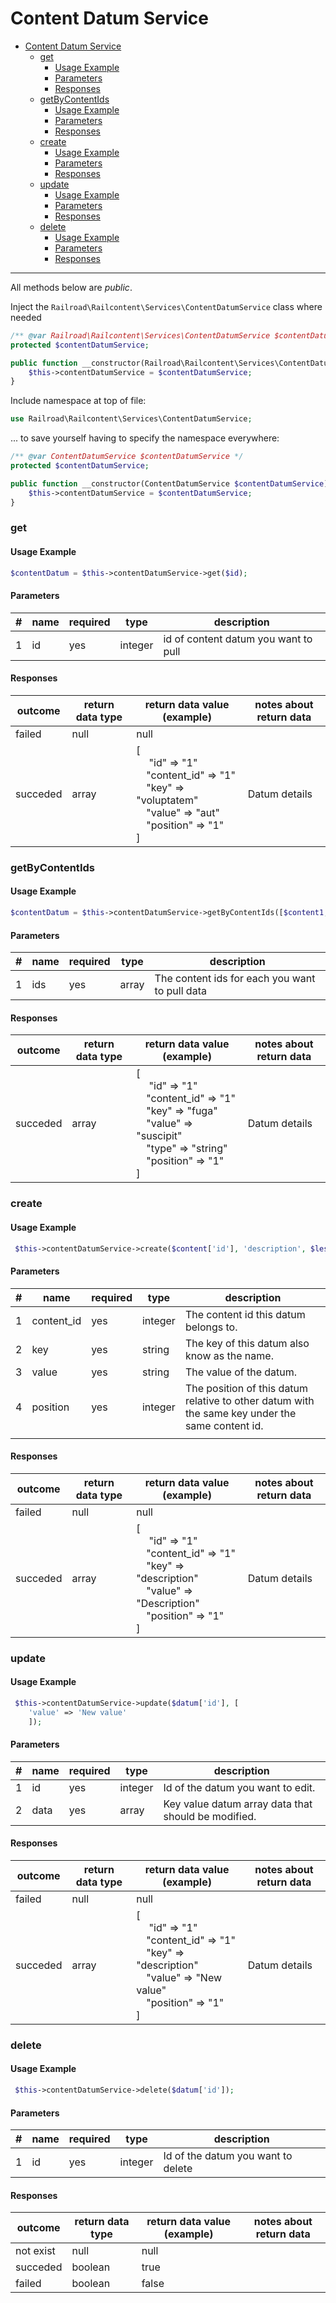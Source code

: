 Content Datum Service
========================================================================================================================

- [Content Datum Service](#content-datum-service)
    + [get](#get)
      - [Usage Example](#usage-example)
      - [Parameters](#parameters)
      - [Responses](#responses)
    + [getByContentIds](#getbycontentids)
      - [Usage Example](#usage-example-1)
      - [Parameters](#parameters-1)
      - [Responses](#responses-1)
    + [create](#create)
      - [Usage Example](#usage-example-2)
      - [Parameters](#parameters-2)
      - [Responses](#responses-2)
    + [update](#update)
      - [Usage Example](#usage-example-3)
      - [Parameters](#parameters-3)
      - [Responses](#responses-3)
    + [delete](#delete)
      - [Usage Example](#usage-example-4)
      - [Parameters](#parameters-4)
      - [Responses](#responses-4)





--------------------

All methods below are *public*.

Inject the `Railroad\Railcontent\Services\ContentDatumService` class where needed

```php
/** @var Railroad\Railcontent\Services\ContentDatumService $contentDatumService */
protected $contentDatumService;

public function __constructor(Railroad\Railcontent\Services\ContentDatumService $contentDatumService){
    $this->contentDatumService = $contentDatumService;
}
```

Include namespace at top of file:

```php
use Railroad\Railcontent\Services\ContentDatumService;
```

... to save yourself having to specify the namespace everywhere:

```php
/** @var ContentDatumService $contentDatumService */
protected $contentDatumService;

public function __constructor(ContentDatumService $contentDatumService){
    $this->contentDatumService = $contentDatumService;
}
```


### get

#### Usage Example

```php
$contentDatum = $this->contentDatumService->get($id);
```

#### Parameters

| #  |  name             |  required |  type    |  description                        | 
|----|-------------------|-----------|----------|-------------------------------------| 
| 1  |  id |  yes      |  integer  |  id of content datum you want to pull | 
 
<!--
#, name, required, type, description
1 , id, yes, integer , id of content datum you want to pull
-->

#### Responses

| outcome  |  return data type |  return data value (example)                                                                                                                                                                                                                                                                                |  notes about return data | 
|----------|-------------------|-------------------------------------------------------------------------------------------------------------------------------------------------------------------------------------------------------------------------------------------------------------------------------------------------------------|--------------------------| 
| failed   |  null             |  null                                                                                                                                                                                                                                                                                                       |                          | 
| succeded |  array    | [<br/>&emsp; "id" => "1"<br/>&emsp;"content_id" => "1"<br/>&emsp;"key" => "voluptatem"<br/>&emsp;"value" => "aut"<br/>&emsp;"position" => "1"<br/>]|  Datum details          | 


### getByContentIds

#### Usage Example

```php
$contentDatum = $this->contentDatumService->getByContentIds([$content1, $content2]);
```
#### Parameters

| #  |  name   |  required |  type    |  description                             | 
|----|---------|-----------|----------|------------------------------------------| 
| 1  |  ids    |  yes      |  array  |  The content ids for each you want to pull data  | 



 
<!--
#, name, required, type, description
1 , ids , yes, array , The content ids for each you want to pull data    
-->

#### Responses

| outcome  |  return data type |  return data value (example)                                                                                                                                                                                                                                                                                |  notes about return data | 
|----------|-------------------|-------------------------------------------------------------------------------------------------------------------------------------------------------------------------------------------------------------------------------------------------------------------------------------------------------------|--------------------------| 
| succeded |  array    | [<br/>&emsp; "id" => "1"<br/>&emsp;"content_id" => "1"<br/>&emsp;"key" => "fuga"<br/>&emsp;"value" => "suscipit"<br/>&emsp;"type" => "string"<br/>&emsp;"position" => "1"<br/>]|  Datum details          | 


### create

#### Usage Example

```php
 $this->contentDatumService->create($content['id'], 'description', $lesson->get('description'), 1);
```
#### Parameters

| #  |  name        |  required |  type     |  description                                                                                     | 
|----|--------------|-----------|-----------|--------------------------------------------------------------------------------------------------| 
| 1  |  content_id  |  yes      |  integer  |  The content id this datum belongs to.                                                           | 
| 2  |  key         |  yes      |  string   |  The key of this datum also know as the name.                                                    | 
| 3  |  value       |  yes      |  string   |  The value of the datum.                                                                         | 
| 4  |  position    |   yes     |  integer  |  The position of this datum relative to other datum with the same key under the same content id. | 
                     | 
 
<!--
#, name, required, type, description
1 , content_id , yes, integer , The content id this datum belongs to.
2 , key , yes, string , The key of this datum also know as the name.
3 , value , yes, string , The value of the datum. 
4 , position,  yes, integer , The position of this datum relative to other datum with the same key under the same content id.  
-->

#### Responses

| outcome  |  return data type |  return data value (example)                                                                                                                                                                                                                                                                                |  notes about return data | 
|----------|-------------------|-------------------------------------------------------------------------------------------------------------------------------------------------------------------------------------------------------------------------------------------------------------------------------------------------------------|--------------------------| 
| failed   |  null             |  null                                                                                                                                                                                                                                                                                                       |                          | 
| succeded |  array    | [<br/>&emsp; "id" => "1"<br/>&emsp;"content_id" => "1"<br/>&emsp;"key" => "description"<br/>&emsp;"value" => "Description"<br/>&emsp;"position" => "1"<br/>]|  Datum details          | 

### update

#### Usage Example

```php
 $this->contentDatumService->update($datum['id'], [
 	'value' => 'New value'
    ]);
```
#### Parameters

| #  |  name  |  required |  type     |  description                                         | 
|----|--------|-----------|-----------|------------------------------------------------------| 
| 1  |  id    |  yes      |  integer  |  Id of the datum you want to edit.                   | 
| 2  |  data  |  yes      |  array    |  Key value datum array data that should be modified. | 

 
<!--
#, name, required, type, description
1 , id , yes , integer , Id of the datum you want to edit.
2 , data , yes, array , Key value datum array data that should be modified.   
-->

#### Responses

| outcome  |  return data type |  return data value (example)                                                                                                                                                                                                                                                                                |  notes about return data | 
|----------|-------------------|-------------------------------------------------------------------------------------------------------------------------------------------------------------------------------------------------------------------------------------------------------------------------------------------------------------|--------------------------| 
| failed   |  null             |  null                                                                                                                                                                                                                                                                                                       |                          | 
| succeded |  array    | [<br/>&emsp; "id" => "1"<br/>&emsp;"content_id" => "1"<br/>&emsp;"key" => "description"<br/>&emsp;"value" => "New value"<br/>&emsp;"position" => "1"<br/>]|  Datum details          | 

### delete

#### Usage Example

```php
 $this->contentDatumService->delete($datum['id']);
```
#### Parameters

| #  |  name  |  required |  type     |  description                                         | 
|----|--------|-----------|-----------|------------------------------------------------------| 
| 1  |  id    |  yes      |  integer  |  Id of the datum you want to delete                  | 


 
<!--
#, name, required, type, description
1 , id , yes , integer , Id of the datum you want to delete.   
-->

#### Responses

| outcome  |  return data type |  return data value (example)                                                                                                                                                                                                                                                                                |  notes about return data | 
|----------|-------------------|-------------------------------------------------------------------------------------------------------------------------------------------------------------------------------------------------------------------------------------------------------------------------------------------------------------|--------------------------| 
| not exist   |  null             |  null                   |                          | 
| succeded |  boolean    | true|            | 
| failed |  boolean    | false|            | 
